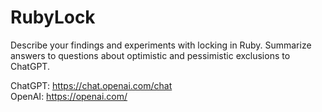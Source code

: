 # RubyLock

Describe your findings and experiments with locking in Ruby.
Summarize answers to questions about optimistic and pessimistic exclusions to ChatGPT.


ChatGPT: https://chat.openai.com/chat</br>
OpenAI: https://openai.com/
